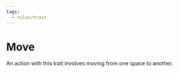 ```yaml
---
tags:
  - rules/trait
---
```

# Move

An action with this trait involves moving from one space to another.